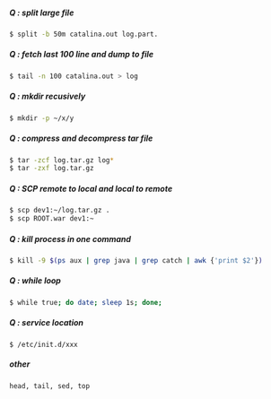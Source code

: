 ##### Q : split large file
```sh
$ split -b 50m catalina.out log.part.
```

##### Q : fetch last 100 line and dump to file
```sh
$ tail -n 100 catalina.out > log
```

##### Q : mkdir recusively
```sh
$ mkdir -p ~/x/y
```

##### Q : compress and decompress tar file
```sh
$ tar -zcf log.tar.gz log*
$ tar -zxf log.tar.gz
```

##### Q : SCP remote to local and local to remote
```sh
$ scp dev1:~/log.tar.gz .
$ scp ROOT.war dev1:~
```

##### Q : kill process in one command
```sh
$ kill -9 $(ps aux | grep java | grep catch | awk {'print $2'})
```

##### Q : while loop
```sh
$ while true; do date; sleep 1s; done;
```

##### Q : service location
```
$ /etc/init.d/xxx
```

##### other
```
head, tail, sed, top
```